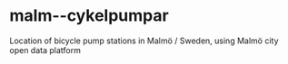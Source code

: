 # malm--cykelpumpar
Location of bicycle pump stations in Malmö / Sweden, using Malmö city open data platform
